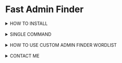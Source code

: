 # Fast Admin Finder
<details id="missing-code-coverage">
<summary>HOW TO INSTALL</summary>
<li>apt update && apt upgrade</li>
<li>git clone https://github.com/RS-YAAD/AdminFinder</li>
<li>cd AdminFinder </li>
<li>chmod +x AdminFind.sh </li>
<li>./AdminFind.sh </li></details><br>

<details id="missing-code-coverage">
<summary>SINGLE COMMAND</summary>
<li>git clone https://github.com/RS-YAAD/AdminFinder && cd AdminFinder && chmod +x AdminFind.sh && ./AdminFind.sh </li>
</details><br>
<details id="missing-code-coverage">
<summary>HOW TO USE CUSTOM ADMIN FINDER WORDLIST</summary>
<li>remove admin.txt file</li>
<li>create your own admin finder wordlist file</li>
<li>You must name your own file admin.txt</li>
</details><br>
<details id="missing-code-coverage">
<summary>CONTACT ME</summary><br>
<details id="missing-code-coverage">
<summary>FACEBOOK</summary><a href="https://www.facebook.com/its.rs.yaad"><img align="left" title="Facebook" alt="Facebook" width="30px" src="https://github.com/RS-YAAD/RS-YAAD/blob/main/pic/facebook.png" />FACEBOOK</a><br><br>
</details>
<details id="missing-code-coverage">
<summary>MESSENGER</summary><a href="https://m.me/its.rs.yaad"><img align="left" title="Messenger" alt="Messenger" width="30px" src="https://github.com/RS-YAAD/RS-YAAD/blob/main/pic/messenger.png" />MESSENGER</a><br><br>                     
</details>
<details id="missing-code-coverage">
<summary>GMAIL</summary><a href="mailto: its.rs.yaad@gmail.com"><img align="left" title="Gmail" alt="Gmail" width="30px" src="https://github.com/RS-YAAD/RS-YAAD/blob/main/pic/gmail.png" />GMAIL</a><br><br>
</details>
<details id="missing-code-coverage">
<summary>GITHUB</summary><a href="https://github.com/RS-YAAD"><img align="left" title="Github" alt="Github" width="30px" src="https://github.com/RS-YAAD/RS-YAAD/blob/main/pic/github.png" />GITHUB</a>
</details>
</details>
